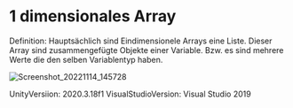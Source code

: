 # 1 dimensionales Array

Definition:
          Hauptsächlich sind Eindimensionele Arrays eine Liste.
          Dieser Array sind zusammengefügte Objekte einer Variable.
          Bzw. es sind mehrere Werte die den selben Variablentyp haben.
          
![Screenshot_20221114_145728](https://user-images.githubusercontent.com/114597911/201678793-ca24bc88-c78b-43f5-95c7-df2d836d561a.png)
          
          
UnityVersiion: 2020.3.18f1 VisualStudioVersion: Visual Studio 2019
